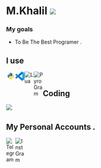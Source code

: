 # M.Khalil ![](https://komarev.com/ghpvc/?username=5dih&color=red)
### My goals
- To Be The Best Programer .

## I use
<img align="left" alt="Python" width="25px" src="https://raw.githubusercontent.com/github/explore/80688e429a7d4ef2fca1e82350fe8e3517d3494d/topics/python/python.png" />
<img align="left" alt="Visual Studio Code" width="25px" src="https://raw.githubusercontent.com/github/explore/80688e429a7d4ef2fca1e82350fe8e3517d3494d/topics/visual-studio-code/visual-studio-code.png" />
<img align="left" alt="Lua" width="25px" src="https://raw.githubusercontent.com/github/explore/80688e429a7d4ef2fca1e82350fe8e3517d3494d/topics/lua/lua.png />
<img align="left" alt="Java" width="25px" src="https://raw.githubusercontent.com/github/explore/80688e429a7d4ef2fca1e82350fe8e3517d3494d/topics/java/java.png" />
<img align="left" alt="PyroGram" width="25px" src="https://docs.pyrogram.org/_static/pyrogram.png" />

<br/>

## Coding
[![](https://github-readme-stats.vercel.app/api?username=5dih&show_icons=false&count_private=false&theme=graywhite&cache_seconds=86400)](https://t.me/sJJJJJ)

## My Personal Accounts .
[<img align="left" alt="Telegram" width="25px" src="https://upload.wikimedia.org/wikipedia/commons/thumb/8/83/Telegram_2019_Logo.svg/800px-Telegram_2019_Logo.svg.png" />](https://t.me/sJJJJJ)
[<img align="left" alt="InstGram" width="25px" src="https://upload.wikimedia.org/wikipedia/commons/thumb/e/e7/Instagram_logo_2016.svg/800px-Instagram_logo_2016.svg.png" />](instagram.com/5dih)
